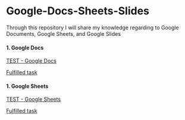 # Google-Docs-Sheets-Slides
Through this repository I will share my knowledge regarding to Google Documents, Google Sheets, and Google Slides

#### 1. Google Docs
[TEST - Google Docs](https://docs.google.com/document/d/1-4NQhQ5o6NJWUINootguz8li4cVxjVdZOvHcHpbi5yU/edit?usp=sharing)

[Fulfilled task](https://docs.google.com/document/d/1ePcwxwIav80MlKc-RRbs_sBsYHl102TtT8MpFGYVCa8/edit?usp=sharing)

#### 1. Google Sheets

[TEST - Google Sheets](https://docs.google.com/document/d/127jT4EAz9tazyFX2gor4UpbYEZLq8pjjvnfoQnzlmYQ/edit?usp=sharing)

[Fulfilled task](https://docs.google.com/spreadsheets/d/1Imom8W86fHSEeB6NfzEcFN0xBWFv8LEf-JmkEEsHhBI/edit?usp=sharing)























